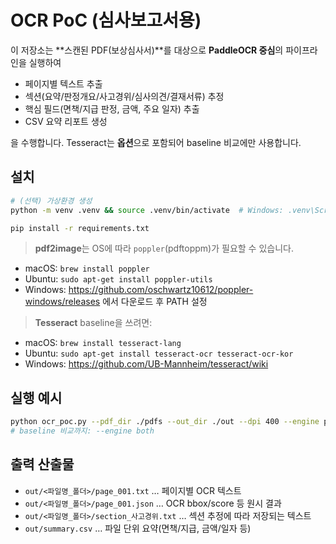 # OCR PoC (심사보고서용)

이 저장소는 **스캔된 PDF(보상심사서)**를 대상으로 **PaddleOCR 중심**의 파이프라인을 실행하여
- 페이지별 텍스트 추출
- 섹션(요약/판정개요/사고경위/심사의견/결재서류) 추정
- 핵심 필드(면책/지급 판정, 금액, 주요 일자) 추출
- CSV 요약 리포트 생성

을 수행합니다. Tesseract는 **옵션**으로 포함되어 baseline 비교에만 사용합니다.

## 설치
```bash
# (선택) 가상환경 생성
python -m venv .venv && source .venv/bin/activate  # Windows: .venv\Scripts\activate

pip install -r requirements.txt
```

> **pdf2image**는 OS에 따라 `poppler`(pdftoppm)가 필요할 수 있습니다.
- macOS: `brew install poppler`
- Ubuntu: `sudo apt-get install poppler-utils`
- Windows: https://github.com/oschwartz10612/poppler-windows/releases 에서 다운로드 후 PATH 설정

> **Tesseract** baseline을 쓰려면:
- macOS: `brew install tesseract-lang`
- Ubuntu: `sudo apt-get install tesseract-ocr tesseract-ocr-kor`
- Windows: https://github.com/UB-Mannheim/tesseract/wiki

## 실행 예시
```bash
python ocr_poc.py --pdf_dir ./pdfs --out_dir ./out --dpi 400 --engine paddle --lang korean
# baseline 비교까지: --engine both
```

## 출력 산출물
- `out/<파일명_폴더>/page_001.txt` … 페이지별 OCR 텍스트
- `out/<파일명_폴더>/page_001.json` … OCR bbox/score 등 원시 결과
- `out/<파일명_폴더>/section_사고경위.txt` … 섹션 추정에 따라 저장되는 텍스트
- `out/summary.csv` … 파일 단위 요약(면책/지급, 금액/일자 등)
